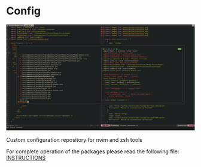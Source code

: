 # Config

![Neovim Config Image](./assets/Config.png)

Custom configuration repository for nvim and zsh tools

For complete operation of the packages please read
the following file: [INSTRUCTIONS](https://github.com/joshdev15/config/blob/master/.config/nvim/INSTRUCTIONS.md)
